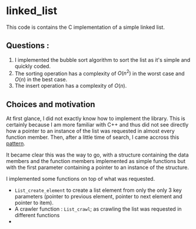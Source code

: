 # linked_list
This code is contains the C implementation of a simple linked list.

## Questions :

1. I implemented the bubble sort algorithm to sort the list as it's simple and quickly coded.
2. The sorting operation has a complexity of $O(n^{2})$ in the worst case and $O(n)$ in the best case.
3. The insert operation has a complexity of $O(n)$.

## Choices and motivation

At first glance, I did not exactly know how to implement the library. This is certainly because I am more familiar with C++ and thus did not see directly how a pointer to an instance of the list was requested in almost every function member. Then, after a little time of search, I came accross this [pattern](https://stackoverflow.com/a/1403926).

It became clear this was the way to go, with a structure containing the data members and the function members implemented as simple functions but with the first parameter containing a pointer to an instance of the structure.

I implemented some functions on top of what was requested. 
* ```List_create_element``` to create a list element from only the only 3 key parameters (pointer to previous element, pointer to next element and pointer to item).
* A crawler function : ```List_crawl```; as crawling the list was requested in different functions
* 
